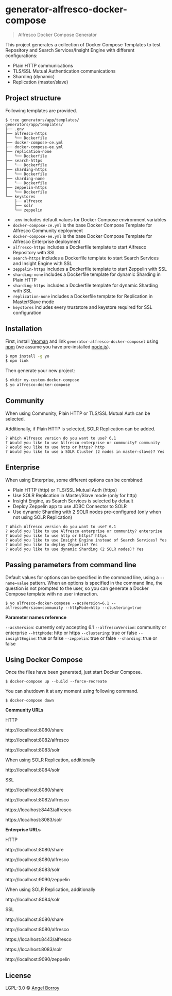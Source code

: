 # generator-alfresco-docker-compose
> Alfresco Docker Compose Generator

This project generates a collection of Docker Compose Templates to test Repository and Search Services/Insight Engine with different configurations:

* Plain HTTP communications
* TLS/SSL Mutual Authentication communications
* Sharding (dynamic)
* Replication (master/slave)

## Project structure

Following templates are provided.

```
$ tree generators/app/templates/
generators/app/templates/
├── .env
├── alfresco-https
│   └── Dockerfile
├── docker-compose-ce.yml
├── docker-compose-ee.yml
├── replication-none
│   └── Dockerfile
├── search-https
│   └── Dockerfile
├── sharding-https
│   └── Dockerfile
├── sharding-none
│   └── Dockerfile
├── zeppelin-https
│   └── Dockerfile
└── keystores
    ├── alfresco
    ├── solr
    └── zeppelin
```

* `.env` includes default values for Docker Compose environment variables
* `docker-compose-ce.yml` is the base Docker Compose Template for Alfresco Community deployment
* `docker-compose-ee.yml` is the base Docker Compose Template for Alfresco Enterprise deployment
* `alfresco-https` includes a Dockerfile template to start Alfresco Repository with SSL
* `search-https` includes a Dockerfile template to start Search Services and Insight Engine with SSL
* `zeppelin-https` includes a Dockerfile template to start Zeppelin with SSL
* `sharding-none` includes a Dockerfile template for dynamic Sharding in Plain HTTP
* `sharding-https` includes a Dockerfile template for dynamic Sharding with SSL
* `replication-none` includes a Dockerfile template for Replication in Master/Slave mode
* `keystores` includes every truststore and keystore required for SSL configuration


## Installation

First, install [Yeoman](http://yeoman.io) and link `generator-alfresco-docker-composel` using [npm](https://www.npmjs.com/) (we assume you have pre-installed [node.js](https://nodejs.org/)).

```bash
$ npm install -g yo
$ npm link
```

Then generate your new project:

```bash
$ mkdir my-custom-docker-compose
$ yo alfresco-docker-compose
```

## Community

When using Community, Plain HTTP or TLS/SSL Mutual Auth can be selected.

Additionally, if Plain HTTP is selected, SOLR Replication can be added.

```
? Which Alfresco version do you want to use? 6.1
? Would you like to use Alfresco enterprise or community? community
? Would you like to use http or https? http
? Would you like to use a SOLR Cluster (2 nodes in master-slave)? Yes
```

## Enterprise

When using Enterprise, some different options can be combined:

* Plain HTTP (http) or TLS/SSL Mutual Auth (https)
* Use SOLR Replication in Master/Slave mode (only for http)
* Insight Engine, as Search Services is selected by default
* Deploy Zeppelin app to use JDBC Connector to SOLR
* Use dynamic Sharding with 2 SOLR nodes pre-configured (only when not using SOLR Replication)

```
? Which Alfresco version do you want to use? 6.1
? Would you like to use Alfresco enterprise or community? enterprise
? Would you like to use http or https? https
? Would you like to use Insight Engine instead of Search Services? Yes
? Would you like to deploy Zeppelin? Yes
? Would you like to use dynamic Sharding (2 SOLR nodes)? Yes
```

## Passing parameters from command line

Default values for options can be specified in the command line, using a `--name=value` pattern. When an options is specified in the command line, the question is not prompted to the user, so you can generate a Docker Compose template with no user interaction.

```
$ yo alfresco-docker-compose --acsVersion=6.1 --alfrescoVersion=community --httpMode=http --clustering=true
```

**Parameter names reference**

`--acsVersion`: currently only accepting 6.1
`--alfrescoVersion`: community or enterprise
`--httpMode`: http or https
`--clustering`: true or false
`--insightEngine`: true or false
`--zeppelin`: true or false
`--sharding`: true or false


## Using Docker Compose

Once the files have been generated, just start Docker Compose.

```
$ docker-compose up --build --force-recreate
```

You can shutdown it at any moment using following command.

```
$ docker-compose down
```

**Community URLs**

HTTP

http://localhost:8080/share

http://localhost:8082/alfresco

http://localhost:8083/solr

When using SOLR Replication, additionally

http://localhost:8084/solr


SSL

http://localhost:8080/share

http://localhost:8082/alfresco

https://localhost:8443/alfresco

https://localhost:8083/solr

**Enterprise URLs**

HTTP

http://localhost:8080/share

http://localhost:8080/alfresco

http://localhost:8083/solr

http://localhost:9090/zeppelin

When using SOLR Replication, additionally

http://localhost:8084/solr


SSL

http://localhost:8080/share

http://localhost:8080/alfresco

https://localhost:8443/alfresco

https://localhost:8083/solr

http://localhost:9090/zeppelin


## License

LGPL-3.0 © [Angel Borroy]()
